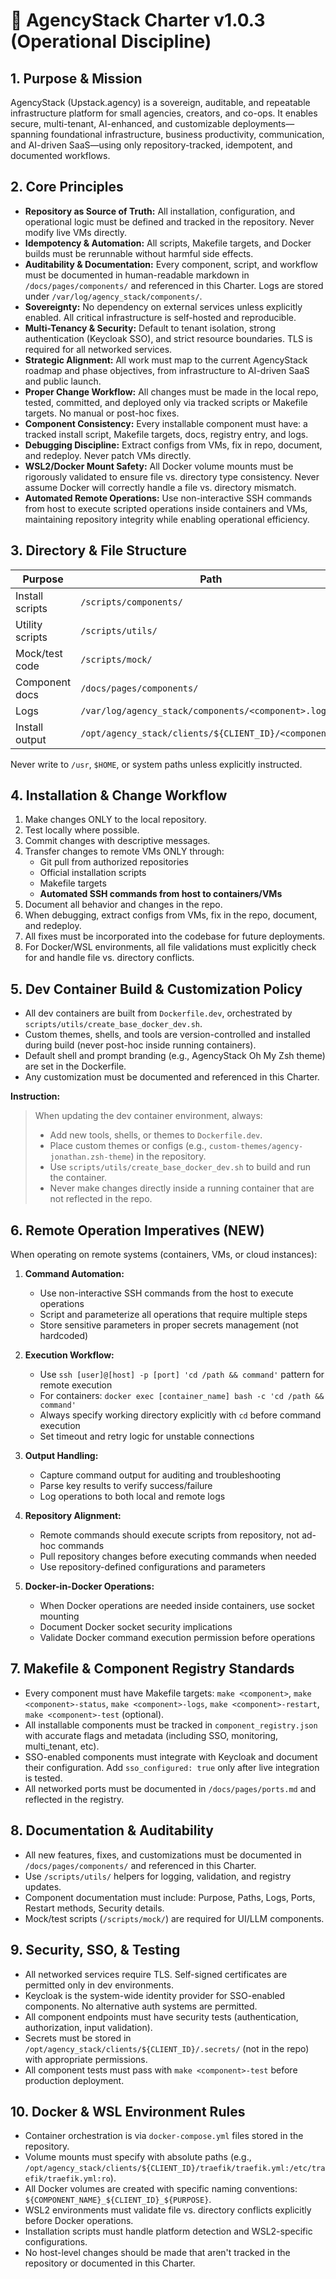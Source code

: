 # 🧠 AgencyStack Charter v1.0.3 (Operational Discipline)

## 1. Purpose & Mission
AgencyStack (Upstack.agency) is a sovereign, auditable, and repeatable infrastructure platform for small agencies, creators, and co-ops. It enables secure, multi-tenant, AI-enhanced, and customizable deployments—spanning foundational infrastructure, business productivity, communication, and AI-driven SaaS—using only repository-tracked, idempotent, and documented workflows.

## 2. Core Principles
- **Repository as Source of Truth:** All installation, configuration, and operational logic must be defined and tracked in the repository. Never modify live VMs directly.
- **Idempotency & Automation:** All scripts, Makefile targets, and Docker builds must be rerunnable without harmful side effects.
- **Auditability & Documentation:** Every component, script, and workflow must be documented in human-readable markdown in `/docs/pages/components/` and referenced in this Charter. Logs are stored under `/var/log/agency_stack/components/`.
- **Sovereignty:** No dependency on external services unless explicitly enabled. All critical infrastructure is self-hosted and reproducible.
- **Multi-Tenancy & Security:** Default to tenant isolation, strong authentication (Keycloak SSO), and strict resource boundaries. TLS is required for all networked services.
- **Strategic Alignment:** All work must map to the current AgencyStack roadmap and phase objectives, from infrastructure to AI-driven SaaS and public launch.
- **Proper Change Workflow:** All changes must be made in the local repo, tested, committed, and deployed only via tracked scripts or Makefile targets. No manual or post-hoc fixes.
- **Component Consistency:** Every installable component must have: a tracked install script, Makefile targets, docs, registry entry, and logs.
- **Debugging Discipline:** Extract configs from VMs, fix in repo, document, and redeploy. Never patch VMs directly.
- **WSL2/Docker Mount Safety:** All Docker volume mounts must be rigorously validated to ensure file vs. directory type consistency. Never assume Docker will correctly handle a file vs. directory mismatch.
- **Automated Remote Operations:** Use non-interactive SSH commands from host to execute scripted operations inside containers and VMs, maintaining repository integrity while enabling operational efficiency.

## 3. Directory & File Structure
| Purpose | Path |
|--------|------|
| Install scripts | `/scripts/components/` |
| Utility scripts | `/scripts/utils/` |
| Mock/test code | `/scripts/mock/` |
| Component docs | `/docs/pages/components/` |
| Logs | `/var/log/agency_stack/components/<component>.log` |
| Install output | `/opt/agency_stack/clients/${CLIENT_ID}/<component>/` |

Never write to `/usr`, `$HOME`, or system paths unless explicitly instructed.

## 4. Installation & Change Workflow
1. Make changes ONLY to the local repository.
2. Test locally where possible.
3. Commit changes with descriptive messages.
4. Transfer changes to remote VMs ONLY through:
   - Git pull from authorized repositories
   - Official installation scripts
   - Makefile targets
   - **Automated SSH commands from host to containers/VMs**
5. Document all behavior and changes in the repo.
6. When debugging, extract configs from VMs, fix in the repo, document, and redeploy.
7. All fixes must be incorporated into the codebase for future deployments.
8. For Docker/WSL environments, all file validations must explicitly check for and handle file vs. directory conflicts.

## 5. Dev Container Build & Customization Policy
- All dev containers are built from `Dockerfile.dev`, orchestrated by `scripts/utils/create_base_docker_dev.sh`.
- Custom themes, shells, and tools are version-controlled and installed during build (never post-hoc inside running containers).
- Default shell and prompt branding (e.g., AgencyStack Oh My Zsh theme) are set in the Dockerfile.
- Any customization must be documented and referenced in this Charter.

**Instruction:**
> When updating the dev container environment, always:
> - Add new tools, shells, or themes to `Dockerfile.dev`.
> - Place custom themes or configs (e.g., `custom-themes/agency-jonathan.zsh-theme`) in the repository.
> - Use `scripts/utils/create_base_docker_dev.sh` to build and run the container.
> - Never make changes directly inside a running container that are not reflected in the repo.

## 6. Remote Operation Imperatives (NEW)

When operating on remote systems (containers, VMs, or cloud instances):

1. **Command Automation:**
   - Use non-interactive SSH commands from the host to execute operations
   - Script and parameterize all operations that require multiple steps
   - Store sensitive parameters in proper secrets management (not hardcoded)

2. **Execution Workflow:**
   - Use `ssh [user]@[host] -p [port] 'cd /path && command'` pattern for remote execution
   - For containers: `docker exec [container_name] bash -c 'cd /path && command'`
   - Always specify working directory explicitly with `cd` before command execution
   - Set timeout and retry logic for unstable connections

3. **Output Handling:**
   - Capture command output for auditing and troubleshooting
   - Parse key results to verify success/failure
   - Log operations to both local and remote logs

4. **Repository Alignment:**
   - Remote commands should execute scripts from repository, not ad-hoc commands
   - Pull repository changes before executing commands when needed
   - Use repository-defined configurations and parameters

5. **Docker-in-Docker Operations:**
   - When Docker operations are needed inside containers, use socket mounting
   - Document Docker socket security implications
   - Validate Docker command execution permission before operations

## 7. Makefile & Component Registry Standards
- Every component must have Makefile targets: `make <component>`, `make <component>-status`, `make <component>-logs`, `make <component>-restart`, `make <component>-test` (optional).
- All installable components must be tracked in `component_registry.json` with accurate flags and metadata (including SSO, monitoring, multi_tenant, etc).
- SSO-enabled components must integrate with Keycloak and document their configuration. Add `sso_configured: true` only after live integration is tested.
- All networked ports must be documented in `/docs/pages/ports.md` and reflected in the registry.

## 8. Documentation & Auditability
- All new features, fixes, and customizations must be documented in `/docs/pages/components/` and referenced in this Charter.
- Use `/scripts/utils/` helpers for logging, validation, and registry updates.
- Component documentation must include: Purpose, Paths, Logs, Ports, Restart methods, Security details.
- Mock/test scripts (`/scripts/mock/`) are required for UI/LLM components.

## 9. Security, SSO, & Testing
- All networked services require TLS. Self-signed certificates are permitted only in dev environments.
- Keycloak is the system-wide identity provider for SSO-enabled components. No alternative auth systems are permitted.
- All component endpoints must have security tests (authentication, authorization, input validation).
- Secrets must be stored in `/opt/agency_stack/clients/${CLIENT_ID}/.secrets/` (not in the repo) with appropriate permissions.
- All component tests must pass with `make <component>-test` before production deployment.

## 10. Docker & WSL Environment Rules
- Container orchestration is via `docker-compose.yml` files stored in the repository.
- Volume mounts must specify with absolute paths (e.g., `/opt/agency_stack/clients/${CLIENT_ID}/traefik/traefik.yml:/etc/traefik/traefik.yml:ro`).
- All Docker volumes are created with specific naming conventions: `${COMPONENT_NAME}_${CLIENT_ID}_${PURPOSE}`.
- WSL2 environments must validate file vs. directory conflicts explicitly before Docker operations.
- Installation scripts must handle platform detection and WSL2-specific configurations.
- No host-level changes should be made that aren't tracked in the repository or documented in this Charter.
